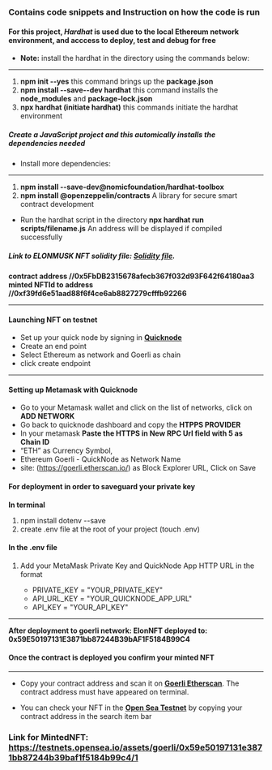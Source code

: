 ### Contains code snippets and Instruction on how the code is run

#### For this project, _Hardhat_ is used due to the local Ethereum network environment, and acccess to deploy, test and debug for free

- **Note:** install the hardhat in the directory using the commands below: <br>

---

1. **npm init --yes** this command brings up the **package.json**
2. **npm install --save--dev hardhat** this command installs the **node_modules** and **package-lock.json**
3. **npx hardhat (initiate hardhat)** this commands initiate the hardhat environment

##### Create a JavaScript project and this automically installs the dependencies needed

- Install more dependencies:

---

1. **npm install --save-dev@nomicfoundation/hardhat-toolbox**
2. **npm install @openzeppelin/contracts** A library for secure smart contract development

- Run the hardhat script in the directory
  **npx hardhat run scripts/filename.js** An address will be displayed if compiled successfully

##### Link to _ELONMUSK NFT_ solidity file: [Solidity file](./elonNFT/contracts/ElonNFT.sol).

**contract address //0x5FbDB2315678afecb367f032d93F642f64180aa3**
**minted NFTId to address //0xf39fd6e51aad88f6f4ce6ab8827279cfffb92266**

---

#### Launching NFT on testnet

- Set up your quick node by signing in **[Quicknode](https://www.quicknode.com/?utm_source=partner&utm_campaign=metaschool&utm_content=metaschool-guides&utm_medium=partner)**
- Create an end point
- Select Ethereum as network and Goerli as chain
- click create endpoint

---

#### Setting up Metamask with Quicknode

- Go to your Metamask wallet and click on the list of networks, click on **ADD NETWORK**
- Go back to quicknode dashboard and copy the **HTPPS PROVIDER**
- In your metamask **Paste the HTTPS in New RPC Url field with 5 as Chain ID**
- “ETH” as Currency Symbol,
- Ethereum Goerli - QuickNode as Network Name
- site: (https://goerli.etherscan.io/) as Block Explorer URL, Click on Save

#### For deployment in order to saveguard your private key

**In terminal**

1. npm install dotenv --save
2. create .env file at the root of your project (touch .env)

#### In the .env file

1. Add your MetaMask Private Key and QuickNode App HTTP URL in the format

   - PRIVATE_KEY = "YOUR_PRIVATE_KEY"
   - API_URL_KEY = "YOUR_QUICKNODE_APP_URL"
   - API_KEY = "YOUR_API_KEY"

---

**After deployment to goerli network: ElonNFT deployed to: 0x59E50197131E3871bb87244B39bAF1F5184B99C4**

#### Once the contract is deployed you confirm your minted NFT

---

- Copy your contract address and scan it on **[Goerli Etherscan](https://goerli.etherscan.io/)**. The contract address must have appeared on terminal.

- You can check your NFT in the **[Open Sea Testnet](https://testnets.opensea.io/)** by copying your contract address in the search item bar

### Link for MintedNFT: https://testnets.opensea.io/assets/goerli/0x59e50197131e3871bb87244b39baf1f5184b99c4/1
